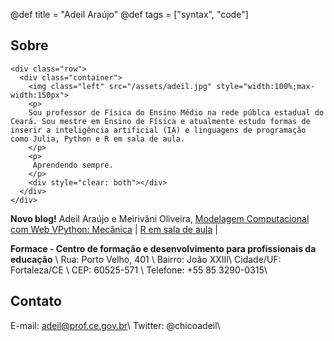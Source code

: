 @def title = "Adeil Araújo"
@def tags = ["syntax", "code"]

## Sobre

~~~
<div class="row">
  <div class="container">
    <img class="left" src="/assets/adeil.jpg" style="width:100%;max-width:150px">
    <p>
    Sou professor de Física do Ensino Médio na rede públca estadual do Ceará. Sou mestre em Ensino de Física e atualmente estudo formas de inserir a inteligência artificial (IA) e linguagens de programação como Julia, Python e R em sala de aula.
    </p>
    <p>
     Aprendendo sempre. 
    </p>
    <div style="clear: both"></div>      
  </div>
</div>
~~~

**Novo blog!** Adeil Araújo e Meirivâni Oliveira, [Modelagem Computacional com Web VPython: Mecânica](https://lfeditorial.com.br/produto/modelagem-computacional-com-web-vpython-mecanica/) |       [R em sala de aula](https://remsaladeaula.github.io/site_pessoal/) |   

**Formace - Centro de formação e desenvolvimento para profissionais da educação** \\
Rua: Porto Velho, 401 \\
Bairro: João XXIII\\
Cidade/UF: Fortaleza/CE \\
CEP: 60525-571 \\
Telefone: +55 85 3290-0315\\

## Contato

E-mail: adeil@prof.ce.gov.br\\
Twitter: @chicoadeil\\
